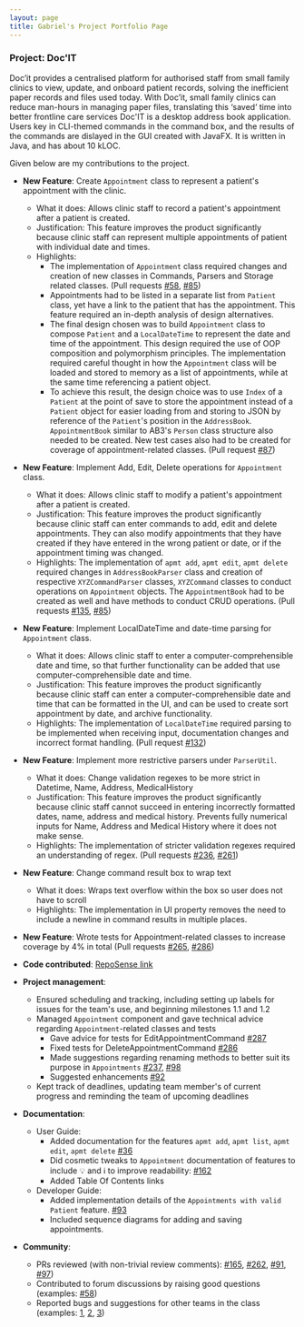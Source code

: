 ```yaml
---
layout: page
title: Gabriel's Project Portfolio Page
---
```


### Project: Doc'IT

Doc’it provides a centralised platform for authorised staff from small family clinics to view, update, and onboard
patient records, solving the inefficient paper records and files used today. With Doc’it, small family clinics can
reduce man-hours in managing paper files, translating this ‘saved’ time into better frontline care services
Doc'IT is a desktop address book application. Users key in CLI-themed commands in the command box, and the results of the commands are dislayed in the GUI created with JavaFX. It is written in Java, and has about 10 kLOC.

Given below are my contributions to the project.

* **New Feature**: Create `Appointment` class to represent a patient's appointment with the clinic.
  * What it does: Allows clinic staff to record a patient's appointment after a patient is created.
  * Justification: This feature improves the product significantly because clinic staff can represent multiple appointments of patient with individual date and times.
  * Highlights:
    * The implementation of `Appointment` class required changes and creation of new classes in Commands, Parsers and Storage related classes. (Pull requests [\#58](https://github.com/AY2122S1-CS2103-W14-1/tp/pull/58), [\#85](https://github.com/AY2122S1-CS2103-W14-1/tp/pull/85))
    * Appointments had to be listed in a separate list from `Patient` class, yet have a link to the patient that has the appointment. This feature required an in-depth analysis of design alternatives.
    * The final design chosen was to build `Appointment` class to compose `Patient` and a `LocalDateTime` to represent the date and time of the appointment. This design required the use of OOP composition and polymorphism principles. The implementation required careful thought in how the `Appointment` class will be loaded and stored to memory as a list of appointments, while at the same time referencing a patient object.
    * To achieve this result, the design choice was to use `Index` of a `Patient` at the point of save to store the appointment instead of a `Patient` object for easier loading from and storing to JSON by reference of the `Patient`'s position in the `AddressBook`. `AppointmentBook` similar to AB3's `Person` class structure also needed to be created. New test cases also had to be created for coverage of appointment-related classes. (Pull request [\#87](https://github.com/AY2122S1-CS2103-W14-1/tp/pull/87))

* **New Feature**: Implement Add, Edit, Delete operations for `Appointment` class.
  * What it does: Allows clinic staff to modify a patient's appointment after a patient is created.
  * Justification: This feature improves the product significantly because clinic staff can enter commands to add, edit and delete appointments. They can also modify appointments that they have created if they have entered in the wrong patient or date, or if the appointment timing was changed.
  * Highlights: The implementation of `apmt add`, `apmt edit`, `apmt delete` required changes in `AddressBookParser` class and creation of respective `XYZCommandParser` classes, `XYZCommand` classes to conduct operations on `Appointment` objects. The `AppointmentBook` had to be created as well and have methods to conduct CRUD operations. (Pull requests [\#135](https://github.com/AY2122S1-CS2103-W14-1/tp/pull/135), [\#85](https://github.com/AY2122S1-CS2103-W14-1/tp/pull/85))

* **New Feature**: Implement LocalDateTime and date-time parsing for `Appointment` class.
  * What it does: Allows clinic staff to enter a computer-comprehensible date and time, so that further functionality can be added that use computer-comprehensible date and time.
  * Justification: This feature improves the product significantly because clinic staff can enter a computer-comprehensible date and time that can be formatted in the UI, and can be used to create sort appointment by date, and archive functionality.
  * Highlights: The implementation of `LocalDateTime` required parsing to be implemented when receiving input, documentation changes and incorrect format handling. (Pull request [\#132](https://github.com/AY2122S1-CS2103-W14-1/tp/pull/132))

* **New Feature**: Implement more restrictive parsers under `ParserUtil`.
  * What it does: Change validation regexes to be more strict in Datetime, Name, Address, MedicalHistory
  * Justification: This feature improves the product significantly because clinic staff cannot succeed in entering incorrectly formatted dates, name, address and medical history. Prevents fully numerical inputs for Name, Address and Medical History where it does not make sense.
  * Highlights: The implementation of stricter validation regexes required an understanding of regex. (Pull requests [\#236](https://github.com/AY2122S1-CS2103-W14-1/tp/pull/236), [\#261](https://github.com/AY2122S1-CS2103-W14-1/tp/pull/261))

* **New Feature**: Change command result box to wrap text
  * What it does: Wraps text overflow within the box so user does not have to scroll
  * Highlights: The implementation in UI property removes the need to include a newline in command results in multiple places.

* **New Feature**: Wrote tests for Appointment-related classes to increase coverage by 4% in total (Pull requests [\#265](https://github.com/AY2122S1-CS2103-W14-1/tp/pull/265), [\#286](https://github.com/AY2122S1-CS2103-W14-1/tp/pull/286))

* **Code contributed**: [RepoSense link](https://nus-cs2103-ay2122s1.github.io/tp-dashboard/#breakdown=true&search=gycgabriel)

* **Project management**:
  * Ensured scheduling and tracking, including setting up labels for issues for the team's use, and beginning milestones 1.1 and 1.2
  * Managed `Appointment` component and gave technical advice regarding `Appointment`-related classes and tests
    * Gave advice for tests for EditAppointmentCommand [\#287](https://github.com/AY2122S1-CS2103-W14-1/tp/pull/287)
    * Fixed tests for DeleteAppointmentCommand [\#286](https://github.com/AY2122S1-CS2103-W14-1/tp/pull/286)
    * Made suggestions regarding renaming methods to better suit its purpose in `Appointments` [\#237](https://github.com/AY2122S1-CS2103-W14-1/tp/issues/237), [\#98](https://github.com/AY2122S1-CS2103-W14-1/tp/issues/98)
    * Suggested enhancements [\#92](https://github.com/AY2122S1-CS2103-W14-1/tp/issues/92)
  * Kept track of deadlines, updating team member's of current progress and reminding the team of upcoming deadlines

* **Documentation**:
  * User Guide:
    * Added documentation for the features `apmt add`, `apmt list`, `apmt edit`, `apmt delete` [\#36](https://github.com/AY2122S1-CS2103-W14-1/tp/pull/36/)
    * Did cosmetic tweaks to `Appointment` documentation of features to include 💡 and ℹ️  to improve readability: [\#162](https://github.com/AY2122S1-CS2103-W14-1/tp/pull/162)
    * Added Table Of Contents links
  * Developer Guide:
    * Added implementation details of the `Appointments with valid Patient` feature. [\#93](https://github.com/AY2122S1-CS2103-W14-1/tp/pull/93)
    * Included sequence diagrams for adding and saving appointments.

* **Community**:
  * PRs reviewed (with non-trivial review comments): [\#165](https://github.com/AY2122S1-CS2103-W14-1/tp/pull/165), [\#262](https://github.com/AY2122S1-CS2103-W14-1/tp/pull/262), [\#91](https://github.com/AY2122S1-CS2103-W14-1/tp/pull/91), [\#97](https://github.com/AY2122S1-CS2103-W14-1/tp/pull/97))
  * Contributed to forum discussions by raising good questions (examples: [\#58](https://github.com/nus-cs2103-AY2122S1/forum/issues/58))
  * Reported bugs and suggestions for other teams in the class (examples: [1](https://github.com/gycgabriel/ped/issues/8), [2](https://github.com/gycgabriel/ped/issues/1), [3](https://github.com/gycgabriel/ped/issues/6))


